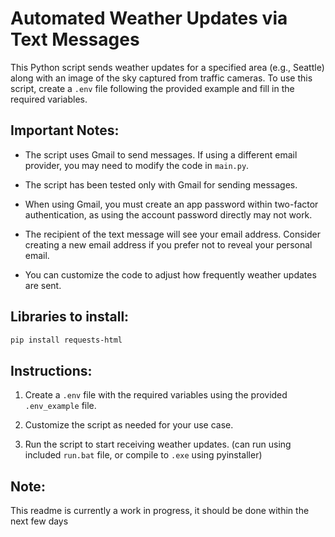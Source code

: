 
# Automated Weather Updates via Text Messages

This Python script sends weather updates for a specified area (e.g., Seattle) along with an image of the sky captured from traffic cameras. To use this script, create a `.env` file following the provided example and fill in the required variables.





## Important Notes:

- The script uses Gmail to send messages. If using a different email provider, you may need to modify the code in `main.py`.
  
- The script has been tested only with Gmail for sending messages.

- When using Gmail, you must create an app password within two-factor authentication, as using the account password directly may not work.

- The recipient of the text message will see your email address. Consider creating a new email address if you prefer not to reveal your personal email.

- You can customize the code to adjust how frequently weather updates are sent.

##  Libraries to install:

```bash
pip install requests-html
```


## Instructions:

1. Create a `.env` file with the required variables using the provided `.env_example` file.

2. Customize the script as needed for your use case.

3. Run the script to start receiving weather updates. (can run using included `run.bat` file, or compile to `.exe` using pyinstaller)

## Note:

This readme is currently a work in progress, it should be done within the next few days


